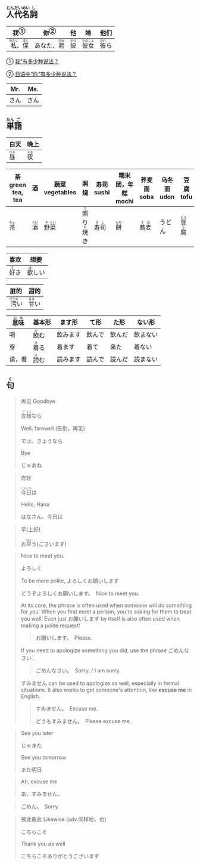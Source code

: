 ## <ruby><rb>人</rb><rt>じん</rt></ruby><ruby><rb>代</rb><rt>だい</rt></ruby><ruby><rb>名</rb><rt>めい</rt></ruby><ruby><rb>詞</rb><rt>し</rt></ruby>

| <a>我</a><sup>①</sup>                                        | <a>你</a><sup>②</sup>                | 他                                    | 她                                          | 他们                                    |
| ------------------------------------------------------------ | ------------------------------------ | ------------------------------------- | ------------------------------------------- | --------------------------------------- |
| <ruby><rb>私</rb><rt>わたし</rt></ruby>、<ruby>僕<rt>ぼく</rt></ruby> | あなた、<ruby>君<rt>きみ</rt></ruby> | <ruby><rb>彼</rb><rt>かれ</rt></ruby> | <ruby><rb>彼女</rb><rt>かのじょ</rt></ruby> | <ruby><rb>彼</rb><rt>かれ</rt></ruby>ら |

① [我”有多少种说法？](https://zhuanlan.zhihu.com/p/465315499#:~:text=%E6%97%A5%E8%AF%AD%E4%B8%AD%E6%9C%80%E5%B8%B8%E7%94%A8%E7%9A%84%20%E2%80%9C%E6%88%91%E2%80%9D%3A%20%E6%95%AC%E8%AF%AD%E4%B8%8E%E6%97%A5%E5%B8%B8%E8%AF%AD%20%E8%AE%A9%E6%88%91%E4%BB%AC%E6%9D%A5%E7%9C%8B%E7%9C%8B%E6%97%A5%E8%AF%AD%E4%B8%AD%E4%BB%A3%E8%AF%8D%E2%80%9C%E6%88%91%E2%80%9D%E6%9C%80%E5%B8%B8%E7%94%A8%E7%9A%84%E5%BD%A2%E5%BC%8F%3A%20%E7%A7%81,%28%E3%82%8F%E3%81%9F%E3%81%97%29%E3%80%81%E7%A7%81%20%28%E3%82%8F%E3%81%9F%E3%81%8F%E3%81%97%29%E3%80%81%E5%83%95%20%28%E3%81%BC%E3%81%8F%29%E3%80%81%E7%A7%81%20%28%E3%81%82%E3%81%9F%E3%81%97%29%E3%80%81%E8%87%AA%E5%88%86%20%28%E3%81%98%E3%81%B6%E3%82%93%29%E4%B8%8E%E4%BF%BA%20%28%E3%81%8A%E3%82%8C%29%E3%80%82 '知乎：“我”有多少种说法？')  

② [日语中“你”有多少种说法？](https://www.zhihu.com/question/46121806 '知乎：日语中“你”有多少种说法？')



| Mr.  | Ms.  |
| ---- | ---- |
| さん | さん |



## <ruby>単<rt>たん</rt>語<rt>ご</rt></ruby>

| 白天                                 | 晚上                                 |
| ---------------------------------- | ---------------------------------- |
| <ruby><rb>昼</rb><rt>ひる</rt></ruby> | <ruby><rb>夜</rb><rt>よる</rt></ruby> |

| 茶 green tea, tea            | 酒                           | 蔬菜 vegetables                                              | 照烧                                                         | 寿司 sushi                              | 糯米团，年糕 mochi           | 荞麦面 soba                             | 乌冬面 udon | 豆腐 tofu                                 | 苹果 apple                                |
| ---------------------------- | ---------------------------- | ------------------------------------------------------------ | ------------------------------------------------------------ | --------------------------------------- | ---------------------------- | --------------------------------------- | ----------- | ----------------------------------------- | ----------------------------------------- |
| <ruby>茶<rt>ちゃ</rt></ruby> | <ruby>酒<rt>さけ</rt></ruby> | <ruby><rb>野</rb><rt>や</rt></ruby><ruby><rb>菜</rb><rt>さい</rt></ruby> | <ruby>照<rt>て</rt>り<rt></rt>焼<rt>や</rt>き<rt></rt></ruby> | <ruby>寿<rt>す</rt>司<rt>し</rt></ruby> | <ruby>餅<rt>もち</rt></ruby> | <ruby>蕎<rt>そ</rt>麦<rt>ば</rt></ruby> | うどん      | <ruby>豆<rt>とう</rt>腐<rt>ふ</rt></ruby> | <ruby>林<rt>りん</rt>檎<rt>ご</rt></ruby> |

| 喜欢                                 | 想要                                  |
| ---------------------------------- | ----------------------------------- |
| <ruby><rb>好</rb><rt>す</rt></ruby>き | <ruby><rb>欲</rb><rt>ほ</rt></ruby>しい |

| 脏的                                   | 甜的                                  |
| ------------------------------------ | ----------------------------------- |
| <ruby><rb>汚</rb><rt>きたな</rt></ruby>い | <ruby><rb>甘</rb><rt>あま</rt></ruby>い |



| <ruby>意<rt>い</rt>味<rt>み</rt></ruby> | 基本形                       | ます形   | て形   | た形   | ない形   |
| --------------------------------------- | ---------------------------- | -------- | ------ | ------ | -------- |
| 喝                                      | <ruby>飲<rt>の</rt>む</ruby> | 飲みます | 飲んで | 飲んだ | 飲まない |
| 穿                                      | <ruby>着<rt>き</rt>る</ruby> | 着ます   | 着て   | 来た   | 着ない   |
| 读，看                                  | <ruby>読<rt>よ</rt>む</ruby> | 読みます | 読んで | 読んだ | 読まない |



## <ruby><rb>句</rb><rt>く</rt></ruby>

> 再见 Goodbye
>
> <ruby>左<rt>さ</rt>様<rt>よう</rt>なら</ruby>
>
> 
>
> Well, farewell (告别，再见)
>
> では、さようなら
>
> Bye
>
> じゃあね

> 你好
>
> <ruby>今<rt>こん</rt>日<rt>にち</rt>は</ruby>
>
> Hello, Hana
>
> はなさん、今日は

> 早(上好)
> 
> お<ruby>早<rt>はよ</rt>う</ruby>(ごさいます)

> Nice to meet you.
>
> よろしく
>
> To be more polite, よろしくお願いします
>
> どうぞよろしくお願いします。　Nice to meet you.
>
> 
>
> At its core, the phrase is often used when someone will do something for you. When you first meet a person, you're asking for them to treat you well! Even just お願いします by itself is also often used when making a polite request!
>
> > お願いします。　Please.
>
> 
>
> If you need to apologize something you did, use the phrase ごめんなさい .
>
> > ごめんなさい。　Sorry. / I am sorry.
>
> 
>
> すみません can be used to apologize as well, especially in formal situations. It also works to get someone's attention, like **excuse me** in English.
>
> > すみません。　Excuse me.
> >
> > どうもすみません。　Please excuse me.

> See you later
>
> じゃまた
>
> See you tomorrow
>
> また明日

> Ah, excuse me
>
> あ、すみません。

> ごめん。　Sorry.

> 彼此彼此 Likewise (adv.同样地，也)
>
> こちらこそ
>
> Thank you as well
>
> こちらこそありがとうございます
